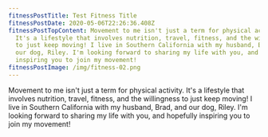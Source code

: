 ```yaml
---
fitnessPostTitle: Test Fitness Title
fitnessPostDate: 2020-05-06T22:26:36.408Z
fitnessPostTopContent: Movement to me isn't just a term for physical activity.
  It's a lifestyle that involves nutrition, travel, fitness, and the willingness
  to just keep moving! I live in Southern California with my husband, Brad, and
  our dog, Riley. I'm looking forward to sharing my life with you, and hopefully
  inspiring you to join my movement!
fitnessPostImage: /img/fitness-02.png
---
```

Movement to me isn't just a term for physical activity. It's a lifestyle that involves nutrition, travel, fitness, and the willingness to just keep moving! I live in Southern California with my husband, Brad, and our dog, Riley. I'm looking forward to sharing my life with you, and hopefully inspiring you to join my movement!